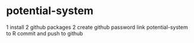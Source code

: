 # potential-system
1 install 2 github packages
2 create github password
link potential-system to R
commit and push to github
